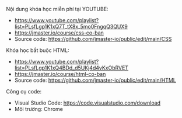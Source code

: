 Nội dung khóa học miễn phí tại YOUTUBE:
+ https://www.youtube.com/playlist?list=PLsfLgp1K1xQ7T_tX8x_5mo0FngqQ3QUX9
+ https://jmaster.io/course/css-co-ban
+ Source code: https://github.com/jmaster-io/public/edit/main/CSS

Khóa học bắt buộc HTML:
+ https://www.youtube.com/playlist?list=PLsfLgp1K1xQ4BDd_d5UKj4d4vKxObRVET
+ https://jmaster.io/course/html-co-ban
+ Source code: https://github.com/jmaster-io/public/edit/main/HTML
  
Công cụ code: 
- Visual Studio Code: https://code.visualstudio.com/download
- Môi trường: Chrome
